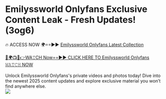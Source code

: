 # Emilyssworld Onlyfans Exclusive Content Leak - Fresh Updates! (3og6)

🔥 ACCESS NOW 🌍==►► <a href="https://tinyurl.com/kvy9nzfs" rel="nofollow">Emilyssworld Onlyfans Latest Collection</a>
<br><br>
[🔴🌍📺📱👉WA𝚃CH Now==►► CLICK HERE TO Emilyssworld Onlyfans 𝚆𝙰𝚃𝙲𝙷 NOW](https://tinyurl.com/kvy9nzfs)
<br><br>
Unlock Emilyssworld Onlyfans's private videos and photos today! Dive into the newest 2025 content updates and explore exclusive material you won’t find anywhere else.
<br>
<a href="https://tinyurl.com/kvy9nzfs" rel="nofollow" data-target="animated-image.originalLink"><img src="https://camo.githubusercontent.com/8a4f000d20f83aca3bf7ec5f350d767afa0574a8a352519fd8cfa583a6f93a33/68747470733a2f2f692e696d6775722e636f6d2f644a486b345a712e676966" data-canonical-src="https://i.imgur.com/dJHk4Zq.gif" style="max-width: 100%; display: inline-block;" data-target="animated-image.originalImage"></a>
<br>
